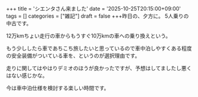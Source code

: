 +++
title = 'シエンタさん来ました'
date = '2025-10-25T20:15:00+09:00'
tags = []
categories = ["雑記"]
draft = false
+++昨日の、夕方に。
5人乗りの中古です。

12万kmちょい走行の車からもうすぐ10万kmの車への乗り換えという。

もう少ししたら車であちこち旅したいと思っているので車中泊しやすくある程度の安全装備がついている車を、というのが選択理由です。

走りに関してはやはりデミオのほうが良かったですが、予想はしてましたし悪くはない感じかな。

今は車中泊仕様を検討する楽しい時間です。